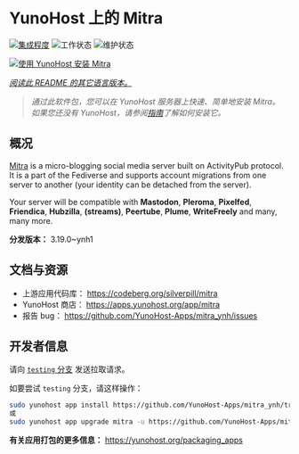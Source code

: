 <!--
注意：此 README 由 <https://github.com/YunoHost/apps/tree/master/tools/readme_generator> 自动生成
请勿手动编辑。
-->

# YunoHost 上的 Mitra

[![集成程度](https://apps.yunohost.org/badge/integration/mitra)](https://ci-apps.yunohost.org/ci/apps/mitra/)
![工作状态](https://apps.yunohost.org/badge/state/mitra)
![维护状态](https://apps.yunohost.org/badge/maintained/mitra)

[![使用 YunoHost 安装 Mitra](https://install-app.yunohost.org/install-with-yunohost.svg)](https://install-app.yunohost.org/?app=mitra)

*[阅读此 README 的其它语言版本。](./ALL_README.md)*

> *通过此软件包，您可以在 YunoHost 服务器上快速、简单地安装 Mitra。*  
> *如果您还没有 YunoHost，请参阅[指南](https://yunohost.org/install)了解如何安装它。*

## 概况

[Mitra](https://codeberg.org/silverpill/mitra) is a micro-blogging social media server built on ActivityPub protocol. It is a part of the Fediverse and supports account migrations from one server to another (your identity can be detached from the server).

Your server will be compatible with **Mastodon**, **Pleroma**, **Pixelfed**, **Friendica**, **Hubzilla**, **(streams)**, **Peertube**, **Plume**, **WriteFreely** and many, many more.


**分发版本：** 3.19.0~ynh1
## 文档与资源

- 上游应用代码库： <https://codeberg.org/silverpill/mitra>
- YunoHost 商店： <https://apps.yunohost.org/app/mitra>
- 报告 bug： <https://github.com/YunoHost-Apps/mitra_ynh/issues>

## 开发者信息

请向 [`testing` 分支](https://github.com/YunoHost-Apps/mitra_ynh/tree/testing) 发送拉取请求。

如要尝试 `testing` 分支，请这样操作：

```bash
sudo yunohost app install https://github.com/YunoHost-Apps/mitra_ynh/tree/testing --debug
或
sudo yunohost app upgrade mitra -u https://github.com/YunoHost-Apps/mitra_ynh/tree/testing --debug
```

**有关应用打包的更多信息：** <https://yunohost.org/packaging_apps>
